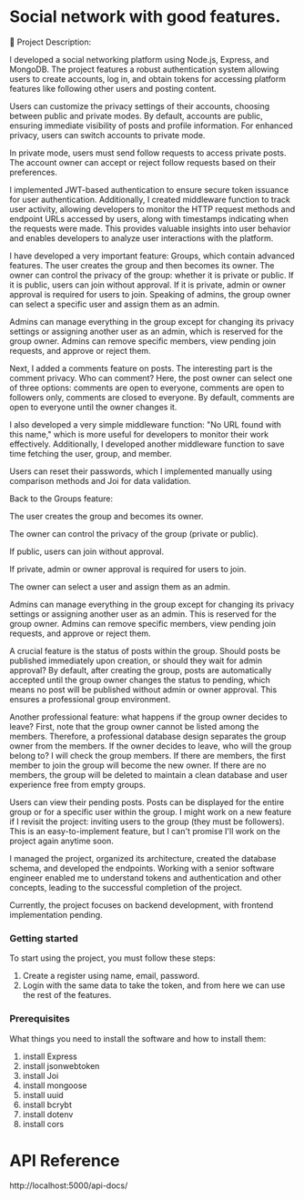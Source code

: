 
# Social network with good features.



🌟 Project Description:

I developed a social networking platform using Node.js, Express, and MongoDB. The project features a robust authentication system allowing users to create accounts, log in, and obtain tokens for accessing platform features like following other users and posting content.



Users can customize the privacy settings of their accounts, choosing between public and private modes. By default, accounts are public, ensuring immediate visibility of posts and profile information. For enhanced privacy, users can switch accounts to private mode.



In private mode, users must send follow requests to access private posts. The account owner can accept or reject follow requests based on their preferences.



I implemented JWT-based authentication to ensure secure token issuance for user authentication. Additionally, I created middleware function to track user activity, allowing developers to monitor the HTTP request methods and endpoint URLs accessed by users, along with timestamps indicating when the requests were made. This provides valuable insights into user behavior and enables developers to analyze user interactions with the platform.



I have developed a very important feature: Groups, which contain advanced features. The user creates the group and then becomes its owner. The owner can control the privacy of the group: whether it is private or public. If it is public, users can join without approval. If it is private, admin or owner approval is required for users to join. Speaking of admins, the group owner can select a specific user and assign them as an admin.

Admins can manage everything in the group except for changing its privacy settings or assigning another user as an admin, which is reserved for the group owner. Admins can remove specific members, view pending join requests, and approve or reject them.

Next, I added a comments feature on posts. The interesting part is the comment privacy. Who can comment? Here, the post owner can select one of three options: comments are open to everyone, comments are open to followers only, comments are closed to everyone. By default, comments are open to everyone until the owner changes it.

I also developed a very simple middleware function: "No URL found with this name," which is more useful for developers to monitor their work effectively. Additionally, I developed another middleware function to save time fetching the user, group, and member.

Users can reset their passwords, which I implemented manually using comparison methods and Joi for data validation.

Back to the Groups feature:

The user creates the group and becomes its owner.

The owner can control the privacy of the group (private or public).

If public, users can join without approval.

If private, admin or owner approval is required for users to join.

The owner can select a user and assign them as an admin.

Admins can manage everything in the group except for changing its privacy settings or assigning another user as an admin. This is reserved for the group owner. Admins can remove specific members, view pending join requests, and approve or reject them.

A crucial feature is the status of posts within the group. Should posts be published immediately upon creation, or should they wait for admin approval? By default, after creating the group, posts are automatically accepted until the group owner changes the status to pending, which means no post will be published without admin or owner approval. This ensures a professional group environment.

Another professional feature: what happens if the group owner decides to leave? First, note that the group owner cannot be listed among the members. Therefore, a professional database design separates the group owner from the members. If the owner decides to leave, who will the group belong to? I will check the group members. If there are members, the first member to join the group will become the new owner. If there are no members, the group will be deleted to maintain a clean database and user experience free from empty groups.

Users can view their pending posts. Posts can be displayed for the entire group or for a specific user within the group. I might work on a new feature if I revisit the project: inviting users to the group (they must be followers). This is an easy-to-implement feature, but I can't promise I'll work on the project again anytime soon.





I managed the project, organized its architecture, created the database schema, and developed the endpoints. Working with a senior software engineer enabled me to understand tokens and authentication and other concepts, leading to the successful completion of the project.



Currently, the project focuses on backend development, with frontend implementation pending.

### Getting started
To start using the project, you must follow these steps:
1) Create a register using name, email, password.
2) Login with the same data to take the token, and from here we can use the rest of the features.

### Prerequisites
What things you need to install the software and how to install them:
1) install Express
2) install jsonwebtoken
3) install Joi 
4) install mongoose 
5) install uuid
6) install bcrybt
7) install dotenv
8) install cors





# API Reference
http://localhost:5000/api-docs/
